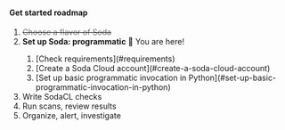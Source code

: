 <div class="alert">
  <h4>Get started roadmap</h4>
<ol>
    <li><s><font color="#777777"> Choose a flavor of Soda </font></s> </li>
    <li><strong>Set up Soda: programmatic</strong> 📍 You are here! </li>
    <ol>
        <li>[Check requirements](#requirements)</li>
        <li>[Create a Soda Cloud account](#create-a-soda-cloud-account)</li>
        <li>[Set up basic programmatic invocation in Python](#set-up-basic-programmatic-invocation-in-python)</li>
    </ol>
    <li>Write SodaCL checks </li>
    <li>Run scans, review results </li>
    <li>Organize, alert, investigate</li>
</ol>
</div>

 